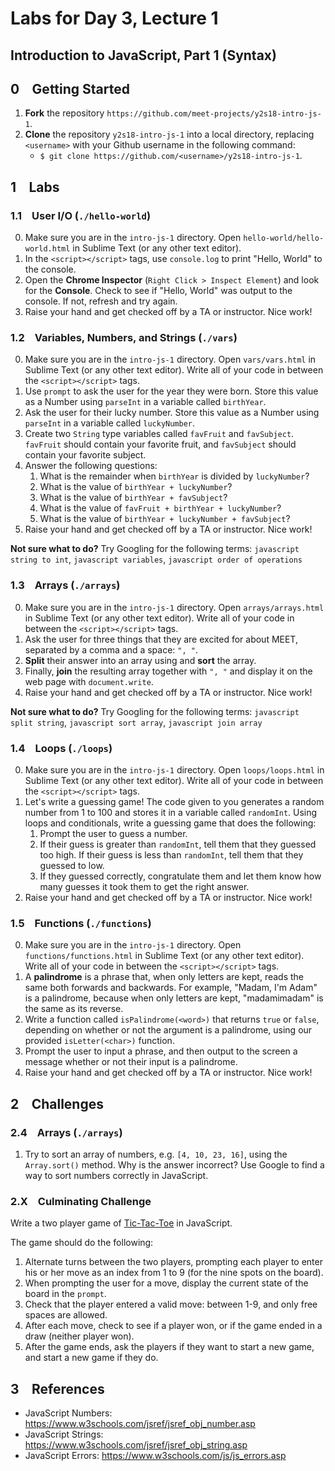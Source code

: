 # Labs for Day 3, Lecture 1
## Introduction to JavaScript, Part 1 (Syntax)

## 0 &ensp; Getting Started
1. **Fork** the repository `https://github.com/meet-projects/y2s18-intro-js-1`.
2. **Clone** the repository `y2s18-intro-js-1` into a local directory, replacing `<username>` with your Github username in the following command:
    - `$ git clone https://github.com/<username>/y2s18-intro-js-1`.

## 1 &ensp; Labs

### 1.1 &ensp; User I/O (`./hello-world`)
0. Make sure you are in the `intro-js-1` directory. Open `hello-world/hello-world.html` in Sublime Text (or any other text editor).
1. In the `<script></script>` tags, use ``console.log`` to print "Hello, World" to the console.
2. Open the **Chrome Inspector** (`Right Click > Inspect Element`) and look for the **Console**. Check to see if "Hello, World" was output to the console. If not, refresh and try again.
3. Raise your hand and get checked off by a TA or instructor. Nice work!

### 1.2 &ensp; Variables, Numbers, and Strings (`./vars`)
0. Make sure you are in the `intro-js-1` directory. Open `vars/vars.html` in Sublime Text (or any other text editor). Write all of your code in between the `<script></script>` tags.
1. Use `prompt` to ask the user for the year they were born. Store this value as a Number using `parseInt` in a variable called `birthYear`.
2. Ask the user for their lucky number. Store this value as a Number using `parseInt` in a variable called `luckyNumber`.
3. Create two `String` type variables called `favFruit` and `favSubject`. `favFruit` should contain your favorite fruit, and `favSubject` should contain your favorite subject.
4. Answer the following questions:
    1. What is the remainder when `birthYear` is divided by `luckyNumber`?
    2. What is the value of `birthYear + luckyNumber`?
    3. What is the value of `birthYear + favSubject`?
    4. What is the value of `favFruit + birthYear + luckyNumber`?
    5. What is the value of `birthYear + luckyNumber + favSubject`?
5. Raise your hand and get checked off by a TA or instructor. Nice work!

**Not sure what to do?** Try Googling for the following terms:
`javascript string to int`, `javascript variables`, `javascript order of operations`

### 1.3 &ensp; Arrays (`./arrays`)
0. Make sure you are in the `intro-js-1` directory. Open `arrays/arrays.html` in Sublime Text (or any other text editor). Write all of your code in between the `<script></script>` tags.
1. Ask the user for three things that they are excited for about MEET, separated by a comma and a space: `", "`.
2. **Split** their answer into an array using and **sort** the array.
3. Finally, **join** the resulting array together with `", "` and display it on the web page with `document.write`.
4. Raise your hand and get checked off by a TA or instructor. Nice work!

**Not sure what to do?** Try Googling for the following terms:
`javascript split string`, `javascript sort array`, `javascript join array`

### 1.4 &ensp; Loops (`./loops`)
0. Make sure you are in the `intro-js-1` directory. Open `loops/loops.html` in Sublime Text (or any other text editor). Write all of your code in between the `<script></script>` tags.
1. Let's write a guessing game! The code given to you generates a random number from 1 to 100 and stores it in a variable called `randomInt`. Using loops and conditionals, write a guessing game that does the following:
    1. Prompt the user to guess a number.
    2. If their guess is greater than `randomInt`, tell them that they guessed too high. If their guess is less than `randomInt`, tell them that they guessed to low.
    3. If they guessed correctly, congratulate them and let them know how many guesses it took them to get the right answer.
3. Raise your hand and get checked off by a TA or instructor. Nice work!


### 1.5 &ensp; Functions (`./functions`)
0. Make sure you are in the `intro-js-1` directory. Open `functions/functions.html` in Sublime Text (or any other text editor). Write all of your code in between the `<script></script>` tags.
1. A **palindrome** is a phrase that, when only letters are kept, reads the same both forwards and backwards. For example, "Madam, I'm Adam" is a palindrome, because when only letters are kept, "madamimadam" is the same as its reverse.
2. Write a function called `isPalindrome(<word>)` that returns `true` or `false`, depending on whether or not the argument is a palindrome, using our provided `isLetter(<char>)` function.
3. Prompt the user to input a phrase, and then output to the screen a message whether or not their input is a palindrome.
4. Raise your hand and get checked off by a TA or instructor. Nice work!

## 2 &ensp; Challenges
### 2.4 &ensp; Arrays (`./arrays`)
1. Try to sort an array of numbers, e.g. `[4, 10, 23, 16]`, using the `Array.sort()` method. Why is the answer incorrect? Use Google to find a way to sort numbers correctly in JavaScript.

### 2.X &ensp; Culminating Challenge
Write a two player game of [Tic-Tac-Toe](https://en.wikipedia.org/wiki/Tic-tac-toe) in JavaScript.

The game should do the following:
1. Alternate turns between the two players, prompting each player to enter his or her move as an index from 1 to 9 (for the nine spots on the board).
2. When prompting the user for a move, display the current state of the board in the `prompt`.
3. Check that the player entered a valid move: between 1-9, and only free spaces are allowed.
4. After each move, check to see if a player won, or if the game ended in a draw (neither player won).
5. After the game ends, ask the players if they want to start a new game, and start a new game if they do.


## 3 &ensp; References
* JavaScript Numbers: https://www.w3schools.com/jsref/jsref_obj_number.asp
* JavaScript Strings: https://www.w3schools.com/jsref/jsref_obj_string.asp
* JavaScript Errors: https://www.w3schools.com/js/js_errors.asp